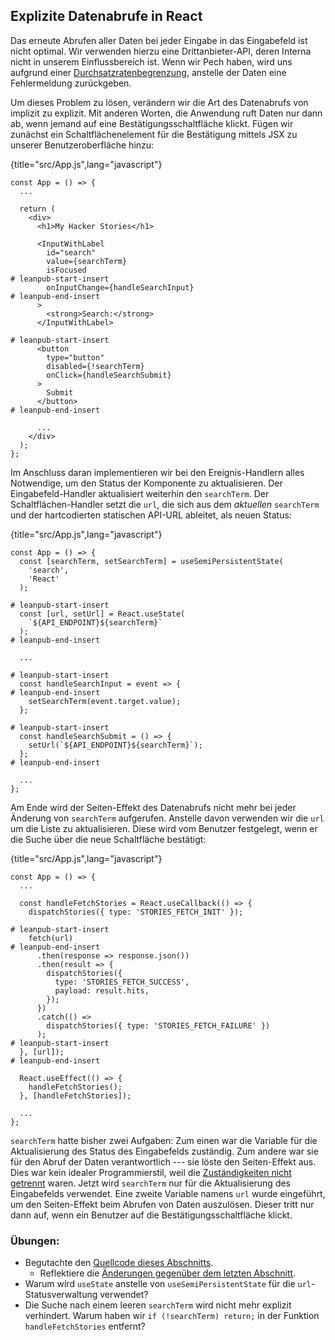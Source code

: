 ## Explizite Datenabrufe in React

Das erneute Abrufen aller Daten bei jeder Eingabe in das Eingabefeld ist nicht optimal. Wir verwenden hierzu eine Drittanbieter-API, deren Interna nicht in unserem Einflussbereich ist. Wenn wir Pech haben, wird uns aufgrund einer [Durchsatzratenbegrenzung](https://de.wikipedia.org/wiki/Durchsatzratenbegrenzung), anstelle der Daten eine Fehlermeldung zurückgeben.

Um dieses Problem zu lösen, verändern wir die Art des Datenabrufs von implizit zu explizit. Mit anderen Worten, die Anwendung ruft Daten nur dann ab, wenn jemand auf eine Bestätigungsschaltfläche klickt. Fügen wir zunächst ein Schaltflächenelement für die Bestätigung mittels JSX zu unserer Benutzeroberfläche hinzu:

{title="src/App.js",lang="javascript"}
~~~~~~~
const App = () => {
  ...

  return (
    <div>
      <h1>My Hacker Stories</h1>

      <InputWithLabel
        id="search"
        value={searchTerm}
        isFocused
# leanpub-start-insert
        onInputChange={handleSearchInput}
# leanpub-end-insert
      >
        <strong>Search:</strong>
      </InputWithLabel>

# leanpub-start-insert
      <button
        type="button"
        disabled={!searchTerm}
        onClick={handleSearchSubmit}
      >
        Submit
      </button>
# leanpub-end-insert

      ...
    </div>
  );
};
~~~~~~~

Im Anschluss daran implementieren wir bei den Ereignis-Handlern alles Notwendige, um den Status der Komponente zu aktualisieren. Der Eingabefeld-Handler aktualisiert weiterhin den `searchTerm`. Der Schaltflächen-Handler setzt die `url`, die sich aus dem *aktuellen* `searchTerm` und der hartcodierten statischen API-URL ableitet, als neuen Status:

{title="src/App.js",lang="javascript"}
~~~~~~~
const App = () => {
  const [searchTerm, setSearchTerm] = useSemiPersistentState(
    'search',
    'React'
  );

# leanpub-start-insert
  const [url, setUrl] = React.useState(
    `${API_ENDPOINT}${searchTerm}`
  );
# leanpub-end-insert

  ...

# leanpub-start-insert
  const handleSearchInput = event => {
# leanpub-end-insert
    setSearchTerm(event.target.value);
  };

# leanpub-start-insert
  const handleSearchSubmit = () => {
    setUrl(`${API_ENDPOINT}${searchTerm}`);
  };
# leanpub-end-insert

  ...
};
~~~~~~~

Am Ende wird der Seiten-Effekt des Datenabrufs nicht mehr bei jeder Änderung von `searchTerm` aufgerufen. Anstelle davon verwenden wir die `url` um die Liste zu aktualisieren. Diese wird vom Benutzer festgelegt, wenn er die Suche über die neue Schaltfläche bestätigt:

{title="src/App.js",lang="javascript"}
~~~~~~~
const App = () => {
  ...

  const handleFetchStories = React.useCallback(() => {
    dispatchStories({ type: 'STORIES_FETCH_INIT' });

# leanpub-start-insert
    fetch(url)
# leanpub-end-insert
      .then(response => response.json())
      .then(result => {
        dispatchStories({
          type: 'STORIES_FETCH_SUCCESS',
          payload: result.hits,
        });
      })
      .catch(() =>
        dispatchStories({ type: 'STORIES_FETCH_FAILURE' })
      );
# leanpub-start-insert
  }, [url]);
# leanpub-end-insert

  React.useEffect(() => {
    handleFetchStories();
  }, [handleFetchStories]);

  ...
};
~~~~~~~

`searchTerm` hatte bisher zwei Aufgaben: Zum einen war die Variable für die Aktualisierung des Status des Eingabefelds zuständig. Zum andere war sie für den Abruf der Daten verantwortlich --- sie löste den Seiten-Effekt aus. Dies war kein idealer Programmierstil, weil die [Zuständigkeiten nicht getrennt](https://wiki.selfhtml.org/index.php?title=Separation_of_concerns&oldid=66463) waren. Jetzt wird `searchTerm` nur für die Aktualisierung des Eingabefelds verwendet. Eine zweite Variable namens `url` wurde eingeführt, um den Seiten-Effekt beim Abrufen von Daten auszulösen. Dieser tritt nur dann auf, wenn ein Benutzer auf die Bestätigungsschaltfläche klickt.

### Übungen:

* Begutachte den [Quellcode dieses Abschnitts](https://codesandbox.io/s/github/the-road-to-learn-react/hacker-stories/tree/hs/Explicit-Data-Fetching-with-React).
  * Reflektiere die [Änderungen gegenüber dem letzten Abschnitt](https://github.com/the-road-to-learn-react/hacker-stories/compare/hs/Memoized-Handler-in-React...hs/Explicit-Data-Fetching-with-React?expand=1).
* Warum wird `useState` anstelle von `useSemiPersistentState` für die `url`-Statusverwaltung verwendet?
* Die Suche nach einem leeren `searchTerm` wird nicht mehr explizit verhindert. Warum haben wir `if (!searchTerm) return;` in der Funktion `handleFetchStories` entfernt?
